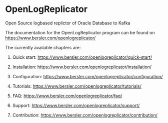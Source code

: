 # OpenLogReplicator
Open Source logbased replictor of Oracle Database to Kafka

The documentation for the OpenLogReplicator program can be found on https://www.bersler.com/openlogreplicator/

The currently available chapters are:

1. Quick start:
https://www.bersler.com/openlogreplicator/quick-start/

2. Installation:
https://www.bersler.com/openlogreplicator/installation/

3. Configuration:
https://www.bersler.com/openlogreplicator/configuration/

4. Tutorials:
https://www.bersler.com/openlogreplicator/tutorials/

5. FAQ:
https://www.bersler.com/openlogreplicator/faq/

6. Support:
https://www.bersler.com/openlogreplicator/support/

7. Contribution:
https://www.bersler.com/openlogreplicator/contribution/